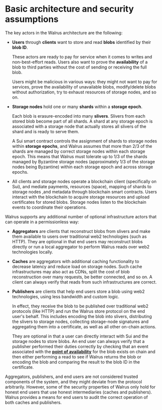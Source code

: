 # Basic architecture and security assumptions

The key actors in the Walrus architecture are the following:

- **Users** through **clients** want to store and read **blobs** identified by their **blob ID**.

  These actors are ready to pay for service
  when it comes to writes and non-best-effort reads. Users also want to prove
  the **availability** of a blob to third parties without the cost of sending or receiving the full
  blob.

  Users might be malicious in various ways: they might not want to pay for services, prove the
  availability of unavailable blobs, modify/delete blobs without authorization, try to
  exhaust resources of storage nodes, and so on.

- **Storage nodes** hold one or many **shards** within a **storage epoch**.

  Each blob is erasure-encoded into many **slivers**. Slivers from each stored blob become part
  of all shards. A shard at any storage epoch is associated with a storage node that actually stores
  all slivers of the shard and is ready to serve them.

  A Sui smart contract controls the assignment of shards to storage nodes within
  **storage epochs**, and Walrus assumes that more than 2/3 of the
  shards are managed by correct storage nodes within each storage epoch. This means that Walrus must
  tolerate up to 1/3 of the shards managed by Byzantine storage nodes (approximately 1/3 of the
  storage nodes being Byzantine) within each storage epoch and across storage epochs.

- All clients and storage nodes operate a blockchain client (specifically on Sui), and mediate
  payments, resources (space), mapping of shards to storage nodes ,and metadata through blockchain
  smart contracts. Users interact with the blockchain to acquire storage resources and upload
  certificates for stored blobs. Storage nodes listen to the blockchain events to coordinate
  their operations.

Walrus supports any additional number of optional infrastructure actors that can operate in a
permissionless way:

- **Aggregators** are clients that reconstruct blobs from slivers and make them available to users
  over traditional web2 technologies (such as HTTP). They are optional in that end users may
  reconstruct blobs directly or run a local aggregator to perform Walrus reads over web2
  technologies locally.

- **Caches** are aggregators with additional caching functionality to decrease latency and reduce
  load on storage nodes. Such cache infrastructures may also act as CDNs, split the cost of blob
  reconstruction over many requests, be better connected, and so on. A client can always verify that
  reads from such infrastructures are correct.

- **Publishers** are clients that help end users store a blob using web2 technologies,
  using less bandwidth and custom logic.

  In effect, they receive the blob to be published over traditional web2 protocols (like HTTP) and
  run the Walrus store protocol on the end user's behalf. This includes encoding the blob into
  slivers, distributing the slivers to storage nodes, collecting storage-node signatures and
  aggregating them into a certificate, as well as all other on-chain actions.

  They are optional in that a user can directly interact with Sui and
  the storage nodes to store blobs. An end user can always verify that a publisher
  performed their duties correctly by checking that an event associated with the
  **[point of availability](./properties.md)** for the blob exists on chain
  and then either performing a read to see if Walrus returns the blob or encoding the blob
  and comparing the result to the blob ID in the certificate.

Aggregators, publishers, and end users are not considered trusted components of the system, and they
might deviate from the protocol arbitrarily. However, some of the security properties of Walrus only
hold for honest end users that use honest intermediaries (caches and publishers). Walrus provides a
means for end users to audit the correct operation of both caches and publishers.
